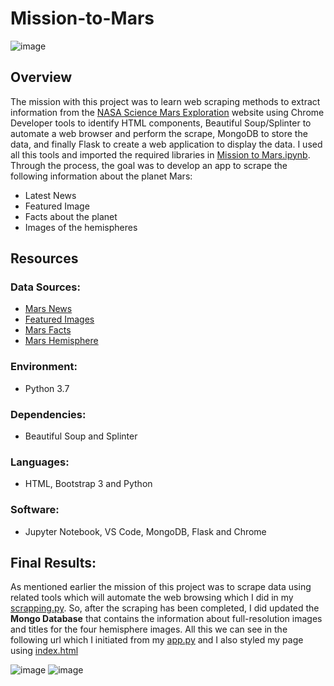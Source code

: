# Mission-to-Mars
![image](https://user-images.githubusercontent.com/92283185/147867528-e5916acd-1abc-4c6d-ab64-9b30ca604c15.png)

## Overview 
The mission with this project was to learn web scraping methods to extract information from the [NASA Science Mars Exploration](https://mars.nasa.gov/news/?page=0&per_page=40&order=publish_date+desc%2Ccreated_at+desc&search=&category=19%2C165%2C184%2C204&blank_scope=Latest) website using Chrome Developer tools to identify HTML components, Beautiful Soup/Splinter to automate a web browser and perform the scrape, MongoDB to store the data, and finally Flask to create a web application to display the data. I used all this tools and imported the required libraries in [Mission to Mars.ipynb](https://github.com/namu12345/Mission-to-Mars/blob/main/Mars_Scraping/Mission_to_Mars_Challenge.ipynb). Through the process, the goal was to develop an app to scrape the following information about the planet Mars:

- Latest News
- Featured Image
- Facts about the planet
- Images of the hemispheres

## Resources 
### Data Sources:
- [Mars News](https://redplanetscience.com/)
- [Featured Images](https://spaceimages-mars.com/)
- [Mars Facts](https://galaxyfacts-mars.com/)
- [Mars Hemisphere](https://astrogeology.usgs.gov/search/results?q=hemisphere+enhanced&k1=target&v1=Mars)

### Environment:
- Python 3.7

### Dependencies:
- Beautiful Soup and Splinter

### Languages:
- HTML, Bootstrap 3 and Python

### Software:
- Jupyter Notebook, VS Code, MongoDB, Flask and Chrome

## Final Results:
As mentioned earlier the mission of this project was to scrape data using related tools which will automate the web browsing which I did in my [scrapping.py](https://github.com/namu12345/Mission-to-Mars/blob/main/Mars_Scraping/scraping.py). So, after the scraping has been completed, I did updated the **Mongo Database** that contains the information about full-resolution images and titles for the four hemisphere images. All this we can see in the following url which I initiated from my [app.py](https://github.com/namu12345/Mission-to-Mars/blob/main/Mars_Scraping/app.py) and I also styled my page using [index.html](https://github.com/namu12345/Mission-to-Mars/blob/main/Mars_Scraping/templates/index.html)


![image](https://user-images.githubusercontent.com/92283185/148243677-e6ed0714-f90d-41ab-9863-ea4ea3c41941.png)
![image](https://user-images.githubusercontent.com/92283185/148243874-fa2ba7cc-fcbc-49c5-b72a-2c7399eb66c6.png)

